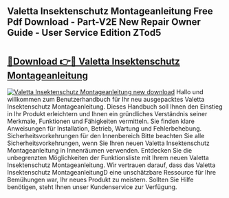 ## Valetta Insektenschutz Montageanleitung Free Pdf Download - Part-V2E New Repair Owner Guide - User Service Edition ZTod5

# <h2><a href="http://df7oy8m.blite.top/?on=Valetta+Insektenschutz+Montageanleitung">🔗Download 👉🔴 Valetta Insektenschutz Montageanleitung</a></h2>

[![Valetta Insektenschutz Montageanleitung new download](https://i.imgur.com/lujVjoI.png)](http://df7oy8m.blite.top/?on=Valetta+Insektenschutz+Montageanleitung)
Hallo und willkommen zum Benutzerhandbuch für Ihr neu ausgepacktes Valetta Insektenschutz Montageanleitung. Dieses Handbuch soll Ihnen den Einstieg in Ihr Produkt erleichtern und Ihnen ein gründliches Verständnis seiner Merkmale, Funktionen und Fähigkeiten vermitteln. Sie finden klare Anweisungen für Installation, Betrieb, Wartung und Fehlerbehebung. Sicherheitsvorkehrungen für den Innenbereich Bitte beachten Sie alle Sicherheitsvorkehrungen, wenn Sie Ihren neuen Valetta Insektenschutz Montageanleitung in Innenräumen verwenden. Entdecken Sie die unbegrenzten Möglichkeiten der Funktionsliste mit Ihrem neuen Valetta Insektenschutz Montageanleitung. Wir vertrauen darauf, dass das Valetta Insektenschutz MontageanleitungD eine unschätzbare Ressource für Ihre Bemühungen war, Ihr neues Produkt zu meistern. Sollten Sie Hilfe benötigen, steht Ihnen unser Kundenservice zur Verfügung.
